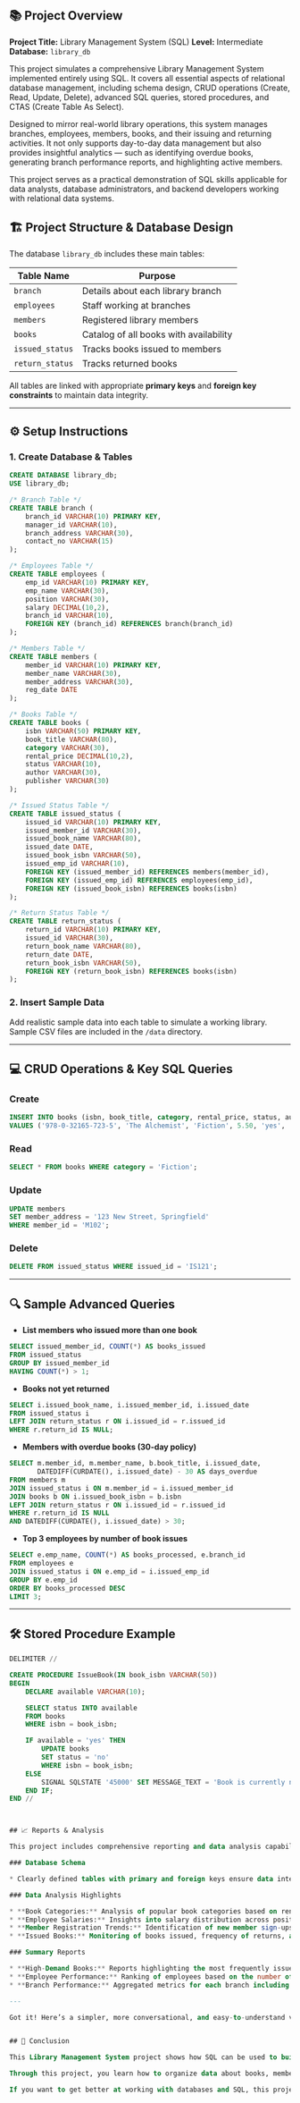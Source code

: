 
## 📚 Project Overview

**Project Title:** Library Management System (SQL)
**Level:** Intermediate
**Database:** `library_db`

This project simulates a comprehensive Library Management System implemented entirely using SQL. It covers all essential aspects of relational database management, including schema design, CRUD operations (Create, Read, Update, Delete), advanced SQL queries, stored procedures, and CTAS (Create Table As Select).

Designed to mirror real-world library operations, this system manages branches, employees, members, books, and their issuing and returning activities. It not only supports day-to-day data management but also provides insightful analytics — such as identifying overdue books, generating branch performance reports, and highlighting active members.

This project serves as a practical demonstration of SQL skills applicable for data analysts, database administrators, and backend developers working with relational data systems.



## 🏗️ Project Structure & Database Design

The database `library_db` includes these main tables:

| Table Name      | Purpose                                |
| --------------- | -------------------------------------- |
| `branch`        | Details about each library branch      |
| `employees`     | Staff working at branches              |
| `members`       | Registered library members             |
| `books`         | Catalog of all books with availability |
| `issued_status` | Tracks books issued to members         |
| `return_status` | Tracks returned books                  |

All tables are linked with appropriate **primary keys** and **foreign key constraints** to maintain data integrity.

---

## ⚙️ Setup Instructions

### 1. Create Database & Tables

```sql
CREATE DATABASE library_db;
USE library_db;

/* Branch Table */
CREATE TABLE branch (
    branch_id VARCHAR(10) PRIMARY KEY,
    manager_id VARCHAR(10),
    branch_address VARCHAR(30),
    contact_no VARCHAR(15)
);

/* Employees Table */
CREATE TABLE employees (
    emp_id VARCHAR(10) PRIMARY KEY,
    emp_name VARCHAR(30),
    position VARCHAR(30),
    salary DECIMAL(10,2),
    branch_id VARCHAR(10),
    FOREIGN KEY (branch_id) REFERENCES branch(branch_id)
);

/* Members Table */
CREATE TABLE members (
    member_id VARCHAR(10) PRIMARY KEY,
    member_name VARCHAR(30),
    member_address VARCHAR(30),
    reg_date DATE
);

/* Books Table */
CREATE TABLE books (
    isbn VARCHAR(50) PRIMARY KEY,
    book_title VARCHAR(80),
    category VARCHAR(30),
    rental_price DECIMAL(10,2),
    status VARCHAR(10),
    author VARCHAR(30),
    publisher VARCHAR(30)
);

/* Issued Status Table */
CREATE TABLE issued_status (
    issued_id VARCHAR(10) PRIMARY KEY,
    issued_member_id VARCHAR(30),
    issued_book_name VARCHAR(80),
    issued_date DATE,
    issued_book_isbn VARCHAR(50),
    issued_emp_id VARCHAR(10),
    FOREIGN KEY (issued_member_id) REFERENCES members(member_id),
    FOREIGN KEY (issued_emp_id) REFERENCES employees(emp_id),
    FOREIGN KEY (issued_book_isbn) REFERENCES books(isbn)
);

/* Return Status Table */
CREATE TABLE return_status (
    return_id VARCHAR(10) PRIMARY KEY,
    issued_id VARCHAR(30),
    return_book_name VARCHAR(80),
    return_date DATE,
    return_book_isbn VARCHAR(50),
    FOREIGN KEY (return_book_isbn) REFERENCES books(isbn)
);
```

### 2. Insert Sample Data

Add realistic sample data into each table to simulate a working library. Sample CSV files are included in the `/data` directory.

---

## 💻 CRUD Operations & Key SQL Queries

### Create

```sql
INSERT INTO books (isbn, book_title, category, rental_price, status, author, publisher)
VALUES ('978-0-32165-723-5', 'The Alchemist', 'Fiction', 5.50, 'yes', 'Paulo Coelho', 'HarperOne');
```

### Read

```sql
SELECT * FROM books WHERE category = 'Fiction';
```

### Update

```sql
UPDATE members
SET member_address = '123 New Street, Springfield'
WHERE member_id = 'M102';
```

### Delete

```sql
DELETE FROM issued_status WHERE issued_id = 'IS121';
```

---

## 🔍 Sample Advanced Queries

* **List members who issued more than one book**

```sql
SELECT issued_member_id, COUNT(*) AS books_issued
FROM issued_status
GROUP BY issued_member_id
HAVING COUNT(*) > 1;
```

* **Books not yet returned**

```sql
SELECT i.issued_book_name, i.issued_member_id, i.issued_date
FROM issued_status i
LEFT JOIN return_status r ON i.issued_id = r.issued_id
WHERE r.return_id IS NULL;
```

* **Members with overdue books (30-day policy)**

```sql
SELECT m.member_id, m.member_name, b.book_title, i.issued_date,
       DATEDIFF(CURDATE(), i.issued_date) - 30 AS days_overdue
FROM members m
JOIN issued_status i ON m.member_id = i.issued_member_id
JOIN books b ON i.issued_book_isbn = b.isbn
LEFT JOIN return_status r ON i.issued_id = r.issued_id
WHERE r.return_id IS NULL
AND DATEDIFF(CURDATE(), i.issued_date) > 30;
```

* **Top 3 employees by number of book issues**

```sql
SELECT e.emp_name, COUNT(*) AS books_processed, e.branch_id
FROM employees e
JOIN issued_status i ON e.emp_id = i.issued_emp_id
GROUP BY e.emp_id
ORDER BY books_processed DESC
LIMIT 3;
```

---

## 🛠️ Stored Procedure Example

```sql
DELIMITER //

CREATE PROCEDURE IssueBook(IN book_isbn VARCHAR(50))
BEGIN
    DECLARE available VARCHAR(10);

    SELECT status INTO available
    FROM books
    WHERE isbn = book_isbn;

    IF available = 'yes' THEN
        UPDATE books
        SET status = 'no'
        WHERE isbn = book_isbn;
    ELSE
        SIGNAL SQLSTATE '45000' SET MESSAGE_TEXT = 'Book is currently not available';
    END IF;
END //



## 📈 Reports & Analysis

This project includes comprehensive reporting and data analysis capabilities to provide meaningful insights into library operations:

### Database Schema

* Clearly defined tables with primary and foreign keys ensure data integrity and proper relationships among branches, employees, members, books, and transactions.

### Data Analysis Highlights

* **Book Categories:** Analysis of popular book categories based on rental frequency and revenue generated.
* **Employee Salaries:** Insights into salary distribution across positions and branches, helping assess staffing budgets.
* **Member Registration Trends:** Identification of new member sign-ups over specific periods to track library growth and engagement.
* **Issued Books:** Monitoring of books issued, frequency of returns, and overdue records to maintain inventory and enforce policies.

### Summary Reports

* **High-Demand Books:** Reports highlighting the most frequently issued books help in collection management and acquisition planning.
* **Employee Performance:** Ranking of employees based on the number of book issues processed supports performance reviews and incentive programs.
* **Branch Performance:** Aggregated metrics for each branch including total books issued, returned, and revenue earned from rentals, facilitating operational decision-making.

---

Got it! Here’s a simpler, more conversational, and easy-to-understand version of your conclusion, written like a helpful human explaining the project to others:


## 🎯 Conclusion

This Library Management System project shows how SQL can be used to build and manage a real library database. It covers everything from adding and updating data (CRUD operations) to writing advanced queries and using stored procedures.

Through this project, you learn how to organize data about books, members, employees, and branches — and how to answer important questions like which books are overdue, how many books each branch issues, and which employees handle the most transactions.

If you want to get better at working with databases and SQL, this project gives you practical experience and helps you understand how to use SQL in real-world situations.







